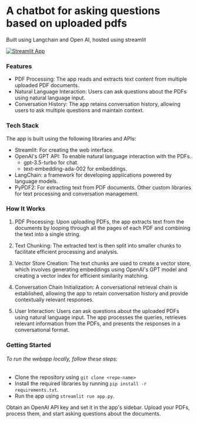# A chatbot for asking questions based on uploaded pdfs

Built using Langchain and Open AI, hosted using streamlit

[![Streamlit App](https://static.streamlit.io/badges/streamlit_badge_black_white.svg)](https://simple-chat-pdf.streamlit.app/)

### Features
- PDF Processing: The app reads and extracts text content from multiple uploaded PDF documents.
- Natural Language Interaction: Users can ask questions about the PDFs using natural language input.
- Conversation History: The app retains conversation history, allowing users to ask multiple questions and maintain context.

### Tech Stack
The app is built using the following libraries and APIs:
- Streamlit: For creating the web interface.
- OpenAI's GPT API: To enable natural language interaction with the PDFs. 
    - gpt-3.5-turbo for chat. 
    - text-embedding-ada-002 for embeddings.
- LangChain: a framework for developing applications powered by language models.
- PyPDF2: For extracting text from PDF documents.
Other custom libraries for text processing and conversation management.

### How It Works
1. PDF Processing: Upon uploading PDFs, the app extracts text from the documents by looping through all the pages of each PDF and combining the text into a single string.

2. Text Chunking: The extracted text is then split into smaller chunks to facilitate efficient processing and analysis.

3. Vector Store Creation: The text chunks are used to create a vector store, which involves generating embeddings using OpenAI's GPT model and creating a vector index for efficient similarity matching.

4. Conversation Chain Initialization: A conversational retrieval chain is established, allowing the app to retain conversation history and provide contextually relevant responses.

5. User Interaction: Users can ask questions about the uploaded PDFs using natural language input. The app processes the queries, retrieves relevant information from the PDFs, and presents the responses in a conversational format.

### Getting Started

###### To run the webapp locally, follow these steps:
- Clone the repository using ```git clone <repo-name>```
- Install the required libraries by running ```pip install -r requirements.txt```.
- Run the app using ```streamlit run app.py```.

Obtain an OpenAI API key and set it in the app's sidebar.
Upload your PDFs, process them, and start asking questions about the documents.